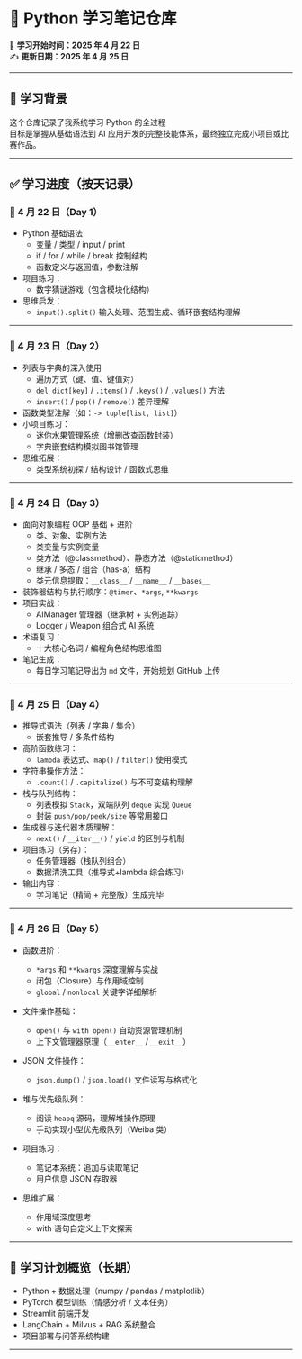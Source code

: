 # 🧠 Python 学习笔记仓库

📅 **学习开始时间：2025 年 4 月 22 日**  
✍️ **更新日期：2025 年 4 月 25 日**

---

## 🏁 学习背景

这个仓库记录了我系统学习 Python 的全过程  
目标是掌握从基础语法到 AI 应用开发的完整技能体系，最终独立完成小项目或比赛作品。

---

## ✅ 学习进度（按天记录）

### 📅 4 月 22 日（Day 1）

- Python 基础语法
  - 变量 / 类型 / input / print
  - if / for / while / break 控制结构
  - 函数定义与返回值，参数注解
- 项目练习：
  - 数字猜谜游戏（包含模块化结构）
- 思维启发：
  - `input().split()` 输入处理、范围生成、循环嵌套结构理解

---

### 📅 4 月 23 日（Day 2）

- 列表与字典的深入使用
  - 遍历方式（键、值、键值对）
  - `del dict[key]` / `.items()` / `.keys()` / `.values()` 方法
  - `insert()` / `pop()` / `remove()` 差异理解
- 函数类型注解（如：`-> tuple[list, list]`）
- 小项目练习：
  - 迷你水果管理系统（增删改查函数封装）
  - 字典嵌套结构模拟图书馆管理
- 思维拓展：
  - 类型系统初探 / 结构设计 / 函数式思维

---

### 📅 4 月 24 日（Day 3）

- 面向对象编程 OOP 基础 + 进阶
  - 类、对象、实例方法
  - 类变量与实例变量
  - 类方法（@classmethod）、静态方法（@staticmethod）
  - 继承 / 多态 / 组合（has-a）结构
  - 类元信息提取：`__class__` / `__name__` / `__bases__`
- 装饰器结构与执行顺序：`@timer`、`*args`, `**kwargs`
- 项目实战：
  - AIManager 管理器（继承树 + 实例追踪）
  - Logger / Weapon 组合式 AI 系统
- 术语复习：
  - 十大核心名词 / 编程角色结构思维图
- 笔记生成：
  - 每日学习笔记导出为 `md` 文件，开始规划 GitHub 上传

---

### 📅 4 月 25 日（Day 4）

- 推导式语法（列表 / 字典 / 集合）
  - 嵌套推导 / 多条件结构
- 高阶函数练习：
  - `lambda` 表达式、`map()` / `filter()` 使用模式
- 字符串操作方法：
  - `.count()` / `.capitalize()` 与不可变结构理解
- 栈与队列结构：
  - 列表模拟 `Stack`，双端队列 `deque` 实现 `Queue`
  - 封装 `push/pop/peek/size` 等常用接口
- 生成器与迭代器本质理解：
  - `next()` / `__iter__()` / `yield` 的区别与机制
- 项目练习（另存）：
  - 任务管理器（栈队列组合）
  - 数据清洗工具（推导式+lambda 综合练习）
- 输出内容：
  - 学习笔记（精简 + 完整版）生成完毕

---

### 📅 4 月 26 日（Day 5）

- 函数进阶：
  - `*args` 和 `**kwargs` 深度理解与实战
  - 闭包（Closure）与作用域控制
  - `global` / `nonlocal` 关键字详细解析

- 文件操作基础：
  - `open()` 与 `with open()` 自动资源管理机制
  - 上下文管理器原理（`__enter__` / `__exit__`）

- JSON 文件操作：
  - `json.dump()` / `json.load()` 文件读写与格式化

- 堆与优先级队列：
  - 阅读 `heapq` 源码，理解堆操作原理
  - 手动实现小型优先级队列（Weiba 类）

- 项目练习：
  - 笔记本系统：追加与读取笔记
  - 用户信息 JSON 存取器

- 思维扩展：
  - 作用域深度思考
  - with 语句自定义上下文探索

---

## 📌 学习计划概览（长期）

- Python + 数据处理（numpy / pandas / matplotlib）
- PyTorch 模型训练（情感分析 / 文本任务）
- Streamlit 前端开发
- LangChain + Milvus + RAG 系统整合
- 项目部署与问答系统构建

---
